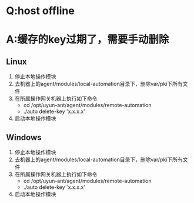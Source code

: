 # Q:host offline

# A:缓存的key过期了，需要手动删除
## Linux
1. 停止本地操作模块
2. 去机器上的agent/modules/local-automation目录下，删除var/pki下所有文件
3. 在所属操作网关机器上执行如下命令
    - cd /opt/uyun-ant/agent/modules/remote-automation
    - ./auto delete-key 'x.x.x.x'
4. 启动本地操作模块

## Windows
1. 停止本地操作模块
2. 去机器上的agent/modules/local-automation目录下，删除var/pki下所有文件
3. 在所属操作网关机器上执行如下命令
    - cd /opt/uyun-ant/agent/modules/remote-automation
    - ./auto delete-key 'x.x.x.x'
4. 启动本地操作模块